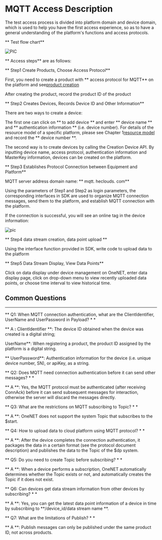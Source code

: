 # MQTT Access Description

The test access process is divided into platform domain and device domain, which is used to help you have the first access experience, so as to have a general understanding of the platform's functions and access protocols.

** Test flow chart**

![PIC](/images/MQTT/测试流程图1.jpg)

** Access steps** are as follows:

** Step1 Create Products, Choose Access Protocol**

First, you need to create a product with ** access protocol for MQTT** on the platform and see[product creation](/book/easy-manual/product&device/product-create.md)

After creating the product, record the product ID of the product

** Step2 Creates Devices, Records Device ID and Other Information**

There are two ways to create a device:

The first one can click on ** to add device ** and enter ** device name ** and ** authentication information ** (i.e. device number). For details of the resource model of a specific platform, please see Chapter 1[resource model](/book/introduction/resource-model.md) and record the ** device number **.

The second way is to create devices by calling the Creation Device API. By inputting device name, access protocol, authentication information and MasterKey information, devices can be created on the platform.

** Step3 Establishes Protocol Connection between Equipment and Platform**

MQTT server address domain name: ** mqtt. heclouds. com**

Using the parameters of Step1 and Step2 as login parameters, the corresponding interfaces in SDK are used to organize MQTT connection messages, send them to the platform, and establish MQTT connection with the platform.

If the connection is successful, you will see an online tag in the device information:

![pic](/images/MQTT/在线.png)

** Step4 data stream creation, data point upload **

Using the interface function provided in SDK, write code to upload data to the platform

** Step5 Data Stream Display, View Data Points**

Click on data display under device management on OneNET, enter data display page, click on drop-down menu to view recently uploaded data points, or choose time interval to view historical time.


## Common Questions
----------

** Q1: When MQTT connection authentication, what are the ClientIdentifier, UserName and UserPassword in Payload? * *

** A **:** ClientIdentifier **: The device ID obtained when the device was created is a digital string;

   UserName**: When registering a product, the product ID assigned by the platform is a digital string.

  ** UserPassword**: Authentication information for the device (i.e. unique device number, SN), or apiKey, as a string.

** Q2: Does MQTT need connection authentication before it can send other messages? * *

** A **: Yes, the MQTT protocol must be authenticated (after receiving ConnAck) before it can send subsequent messages for interaction, otherwise the server will discard the messages directly.

** Q3: What are the restrictions on MQTT subscribing to Topic? * *

** A **: OneNET does not support the system Topic that subscribes to the $start.

** Q4: How to upload data to cloud platform using MQTT protocol? * *

** A **: After the device completes the connection authentication, it packages the data in a certain format (see the protocol document description) and publishes the data to the Topic of the $dp system.

** Q5: Do you need to create Topic before subscribing? * *

** A **: When a device performs a subscription, OneNET automatically determines whether the Topic exists or not, and automatically creates the Topic if it does not exist.

** Q6: Can devices get data stream information from other devices by subscribing? * *

** A **: Yes, you can get the latest data point information of a device in time by subscribing to **/device_id/data stream name **.

** Q7: What are the limitations of Publish? * *

** A **: Publish messages can only be published under the same product ID, not across products.